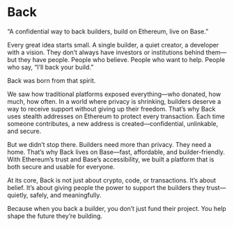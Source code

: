 # Back

“A confidential way to back builders, build on Ethereum, live on Base.”

Every great idea starts small. A single builder, a quiet creator, a developer with a vision. They don’t always have investors or institutions behind them—but they have people. People who believe. People who want to help. People who say, “I’ll back your build.”

Back was born from that spirit.

We saw how traditional platforms exposed everything—who donated, how much, how often. In a world where privacy is shrinking, builders deserve a way to receive support without giving up their freedom. That’s why Back uses stealth addresses on Ethereum to protect every transaction. Each time someone contributes, a new address is created—confidential, unlinkable, and secure.

But we didn’t stop there. Builders need more than privacy. They need a home. That’s why Back lives on Base—fast, affordable, and builder-friendly. With Ethereum’s trust and Base’s accessibility, we built a platform that is both secure and usable for everyone.

At its core, Back is not just about crypto, code, or transactions.
It’s about belief.
It’s about giving people the power to support the builders they trust—quietly, safely, and meaningfully.

Because when you back a builder, you don’t just fund their project.
You help shape the future they’re building.